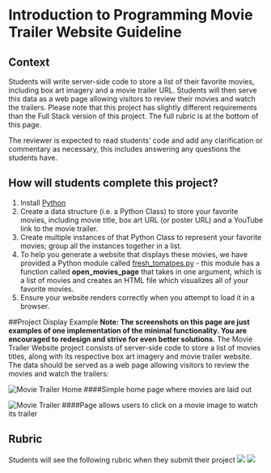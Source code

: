 Introduction to Programming Movie Trailer Website Guideline
===========================================================

## Context

Students will write server-side code to store a list of their favorite movies, including box art imagery and a movie trailer URL. Students will then serve this data as a web page allowing visitors to review their movies and watch the trailers. Please note that this project has slightly different requirements than the Full Stack version of this project. The full rubric is at the bottom of this page. 

The reviewer is expected to read students’ code and add any clarification or commentary as necessary, this includes answering any questions the students have.

## How will students complete this project? 
1. Install [Python](https://www.python.org/) 
2. Create a data structure (i.e. a Python Class) to store your favorite movies, including movie title, box art URL (or poster URL) and a YouTube link to the movie trailer. 
3. Create multiple instances of that Python Class to represent your favorite movies; group all the instances together in a list. 
4. To help you generate a website that displays these movies, we have provided a Python module called <a href="https://s3.amazonaws.com/udacity-hosted-downloads/ud036/fresh_tomatoes.py" target="_blank">fresh_tomatoes.py</a> - this module has a function called **open_movies_page** that takes in one argument, which is a list of movies and creates an HTML file which visualizes all of your favorite movies. 
5. Ensure your website renders correctly when you attempt to load it in a browser. 

##Project Display Example 
**Note: The screenshots on this page are just examples of one implementation of the minimal functionality. You are encouraged to redesign and strive for even better solutions.** The Movie Trailer Website project consists of server-side code to store a list of movies titles, along with its respective box art imagery and movie trailer website. The data should be served as a web page allowing visitors to review the movies and watch the trailers: 

![Movie Trailer Home](https://i.imgur.com/StTWsH9.png) 
####Simple home page where movies are laid out

![Movie Trailer](https://i.imgur.com/18cp1qa.png) 
####Page allows users to click on a movie image to watch its trailer

## Rubric
Students will see the following rubric when they submit their project
![](http://i.imgur.com/ivozxF9.png)
![](http://i.imgur.com/u5QOsnY.png)